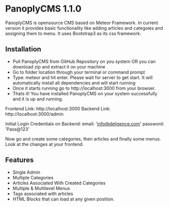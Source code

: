 # PanoplyCMS 1.1.0

PanoplyCMS is opensource CMS based on Meteor Framework. In current version it provides basic functionality like adding articles and categoies and assigning them to menu. It uses Bootstrap3 as its css framework.

## Installation
- Pull PanoplyCMS from GitHub Repository on you system OR you can download zip and extract it on your machine
- Go to folder location through your terminal or command prompt
- Type: meteor and hit enter. Please wait for server to get start. It will automatically install all dependencies and will start running
- Once it starts running go to http://localhost:3000 from your browser.
- Thats it! You have installed PanoplyCMS on your system successfully and it is up and running.

Frontend Link: http://localhost:3000
Backend Link: http://localhost:3000/admin

Initial Login Credentials on Backend:
    email: 'info@deligence.com'
    password: 'Pass@123'

Now go and create some categories, then articles and finally some menus. Look at the changes at your frontend.

## Features
- Single Admin
- Multiple Categories
- Articles Associated With Created Categories
- Multiple & Multilevel Menus
- Tags associated with articles
- HTML Blocks that can load at any given position.
